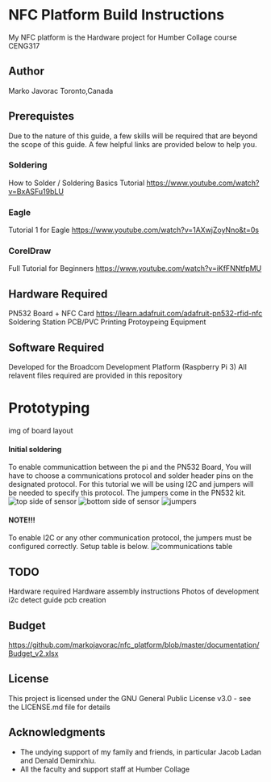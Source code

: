 # NFC Platform Build Instructions
My NFC platform is the Hardware project for Humber Collage course CENG317

## Author
Marko Javorac
Toronto,Canada

## Prerequistes
Due to the nature of this guide, a few skills will be required that are beyond the scope of this guide. A few helpful links are provided below to help you.

### Soldering
How to Solder / Soldering Basics Tutorial https://www.youtube.com/watch?v=BxASFu19bLU 
### Eagle
Tutorial 1 for Eagle https://www.youtube.com/watch?v=1AXwjZoyNno&t=0s
### CorelDraw
Full Tutorial for Beginners https://www.youtube.com/watch?v=iKfFNNtfpMU


## Hardware Required
PN532 Board + NFC Card https://learn.adafruit.com/adafruit-pn532-rfid-nfc
Soldering Station
PCB/PVC Printing
Protoypeing Equipment


## Software Required 
Developed for the Broadcom Development Platform (Raspberry Pi 3)
All relavent files required are provided in this repository

# Prototyping
img of board layout

#### Initial soldering
To enable communicattion between the pi and the PN532 Board, You will have to choose a communications protocol and solder header pins on the designated protocol. For this tutorial we will be using I2C and jumpers will be needed to specify this protocol. The jumpers come in the PN532 kit.
![top side of sensor](https://github.com/markojavorac/nfc_platform/blob/master/resources/sensor_pin2.JPG)
![bottom side of sensor](https://github.com/markojavorac/nfc_platform/blob/master/resources/sensor_pin1.JPG)
![jumpers](https://github.com/markojavorac/nfc_platform/blob/master/resources/sensor_jumper.JPG)
#### NOTE!!!
To enable I2C or any other communication protocol, the jumpers must be configured correctly. Setup table is below.
![communications table](https://github.com/markojavorac/nfc_platform/blob/master/resources/i2c_config.png)






##
## TODO 
Hardware required
Hardware assembly instructions
Photos of development
i2c detect guide
pcb creation



## Budget
https://github.com/markojavorac/nfc_platform/blob/master/documentation/Budget_v2.xlsx

## License
This project is licensed under the GNU General Public License v3.0 - see the LICENSE.md file for details

## Acknowledgments
- The undying support of my family and friends, in particular Jacob Ladan and Denald Demirxhiu. 
- All the faculty and support staff at Humber Collage
